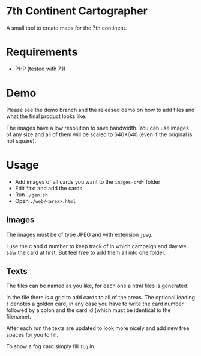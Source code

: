 7th Continent Cartographer
==========================

A small tool to create maps for the 7th continent.


Requirements
============

- PHP (tested with 7.1)


Demo
====

Please see the demo branch and the released demo on how to add
files and what the final product looks like.

The images have a low resolution to save bandwidth. You can use
images of any size and all of them will be scaled to 640*640
(even if the original is not square).


Usage
=====

- Add images of all cards you want to the `images-c*d*` folder
- Edit *.txt and add the cards
- Run `./gen.sh`
- Open `./web/<area>.html`

Images
------

The images must be of type JPEG and with extension `jpeg`.

I use the c and d number to keep track of in which campaign and
day we saw the card at first. But feel free to add them all into one folder.

Texts
-----

The files can be named as you like, for each one a html files is
generated.

In the file there is a grid to add cards to all of the areas.
The optional leading `!` denotes a golden card, in any case you have to write the
card number followed by a colon and the card id (which must be identical to the filename).

After each run the texts are updated to look more nicely and add new free spaces for you to fill.

To show a fog card simply fill `fog` in.



